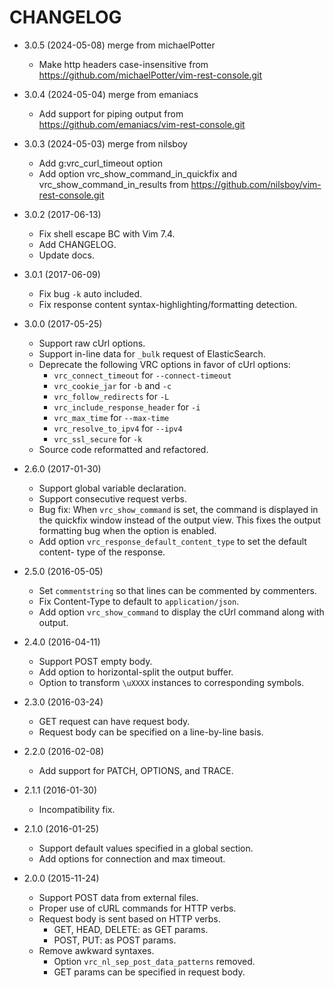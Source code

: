 CHANGELOG
=========
* 3.0.5 (2024-05-08) merge from michaelPotter

  * Make http headers case-insensitive
    from https://github.com/michaelPotter/vim-rest-console.git

* 3.0.4 (2024-05-04) merge from emaniacs
  
  * Add support for piping output
    from https://github.com/emaniacs/vim-rest-console.git

* 3.0.3 (2024-05-03) merge from nilsboy

  * Add g:vrc_curl_timeout option
  * Add option vrc_show_command_in_quickfix and vrc_show_command_in_results
    from https://github.com/nilsboy/vim-rest-console.git

* 3.0.2 (2017-06-13)

  * Fix shell escape BC with Vim 7.4.
  * Add CHANGELOG.
  * Update docs.

* 3.0.1 (2017-06-09)

  * Fix bug `-k` auto included.
  * Fix response content syntax-highlighting/formatting detection.

* 3.0.0 (2017-05-25)

  * Support raw cUrl options.
  * Support in-line data for `_bulk` request of ElasticSearch.
  * Deprecate the following VRC options in favor of cUrl options:
    - `vrc_connect_timeout` for `--connect-timeout`
    - `vrc_cookie_jar` for `-b` and `-c`
    - `vrc_follow_redirects` for `-L`
    - `vrc_include_response_header` for `-i`
    - `vrc_max_time` for `--max-time`
    - `vrc_resolve_to_ipv4` for `--ipv4`
    - `vrc_ssl_secure` for `-k`
  * Source code reformatted and refactored.

* 2.6.0 (2017-01-30)

  * Support global variable declaration.
  * Support consecutive request verbs.
  * Bug fix: When `vrc_show_command` is set, the command is displayed in the
    quickfix window instead of the output view. This fixes the output
    formatting bug when the option is enabled.
  * Add option `vrc_response_default_content_type` to set the default content-
    type of the response.

* 2.5.0 (2016-05-05)

  * Set `commentstring` so that lines can be commented by commenters.
  * Fix Content-Type to default to `application/json`.
  * Add option `vrc_show_command` to display the cUrl command along with output.

* 2.4.0 (2016-04-11)

  * Support POST empty body.
  * Add option to horizontal-split the output buffer.
  * Option to transform `\uXXXX` instances to corresponding symbols.

* 2.3.0 (2016-03-24)

  * GET request can have request body.
  * Request body can be specified on a line-by-line basis.

* 2.2.0 (2016-02-08)

  * Add support for PATCH, OPTIONS, and TRACE.

* 2.1.1 (2016-01-30)

  * Incompatibility fix.

* 2.1.0 (2016-01-25)

  * Support default values specified in a global section.
  * Add options for connection and max timeout.

* 2.0.0 (2015-11-24)

  * Support POST data from external files.
  * Proper use of cURL commands for HTTP verbs.
  * Request body is sent based on HTTP verbs.
    - GET, HEAD, DELETE: as GET params.
    - POST, PUT: as POST params.
  * Remove awkward syntaxes.
    - Option `vrc_nl_sep_post_data_patterns` removed.
    - GET params can be specified in request body.

